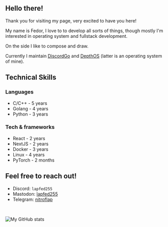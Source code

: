 ## Hello there!

Thank you for visiting my page, very excited to have you here!

My name is Fedor, I love to to develop all sorts of things, though mostly I'm interested in operating system and fullstack development. 

On the side I like to compose and draw.

Currently I maintain [DiscordGo](https://github.com/bwmarrin/discordgo) and [DepthOS](https://github.com/FedorLap2006/DepthOS) (latter is an operating system of mine).

## Technical Skills

### Languages
- C/C++ - 5 years
- Golang - 4 years
- Python - 3 years

### Tech & frameworks
- React - 2 years
- NextJS - 2 years
- Docker - 3 years
- Linux - 4 years
- PyTorch - 2 months

## Feel free to reach out!
- Discord: `lapfed255`
- Mastodon: [lapfed255](https://mastodon.social/@lapfed255)
- Telegram: [nitroflap](https://t.me/nitroflap)

<br/>

![My GitHub stats](https://github-readme-stats.vercel.app/api?username=FedorLap2006&show_icons=true&theme=onedark)

